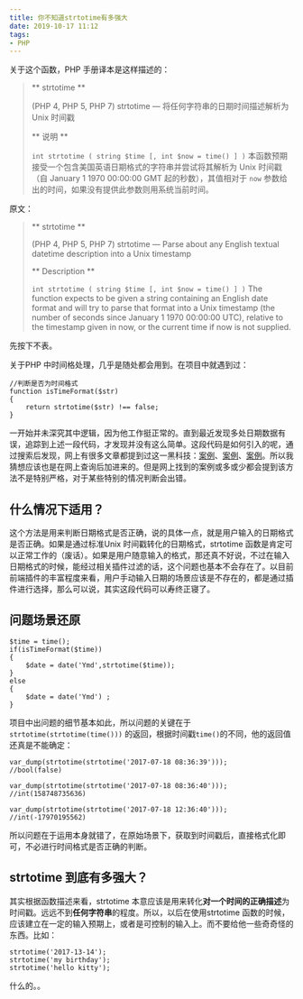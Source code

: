 ```yaml
---
title: 你不知道strtotime有多强大
date: 2019-10-17 11:12
tags:
- PHP
---
```


关于这个函数，PHP 手册译本是这样描述的：
> ** strtotime **
>
>(PHP 4, PHP 5, PHP 7)
>strtotime — 将任何字符串的日期时间描述解析为 Unix 时间戳
>
> ** 说明 **
>
> `int strtotime ( string $time [, int $now = time() ] )`
>本函数预期接受一个包含美国英语日期格式的字符串并尝试将其解析为 Unix 时间戳（自 January 1 1970 00:00:00 GMT 起的秒数），其值相对于 `now` 参数给出的时间，如果没有提供此参数则用系统当前时间。

原文：
> ** strtotime **
>
>(PHP 4, PHP 5, PHP 7)
>strtotime — Parse about any English textual datetime description into a Unix timestamp
>
> ** Description **
>
> `int strtotime ( string $time [, int $now = time() ] )`
>The function expects to be given a string containing an English date format and will try to parse that format into a Unix timestamp (the number of seconds since January 1 1970 00:00:00 UTC), relative to the timestamp given in now, or the current time if now is not supplied.

先按下不表。

关于PHP 中时间格处理，几乎是随处都会用到。在项目中就遇到过：
```
//判断是否为时间格式
function isTimeFormat($str)
{
    return strtotime($str) !== false;
}
```
一开始并未深究其中逻辑，因为他工作挺正常的。直到最近发现多处日期数据有误，追踪到上述一段代码，才发现并没有这么简单。这段代码是如何引入的呢，通过搜索后发现，网上有很多文章都提到过这一黑科技：[案例](http://www.daimajiayuan.com/sitejs-17065-1.html)、[案例](http://www.jb51.net/article/44817.htm)、[案例](https://zhidao.baidu.com/question/560995893965912404.html)。所以我猜想应该也是在网上查询后加进来的。但是网上找到的案例或多或少都会提到该方法不是特别严格，对于某些特别的情况判断会出错。

<!-- more -->

## 什么情况下适用？ ##
这个方法是用来判断日期格式是否正确，说的具体一点，就是用户输入的日期格式是否正确。如果是通过标准Unix 时间戳转化的日期格式，strtotime 函数是肯定可以正常工作的（废话）。如果是用户随意输入的格式，那还真不好说，不过在输入日期格式的时候，能经过相关插件过滤的话，这个问题也基本不会存在了。以目前前端插件的丰富程度来看，用户手动输入日期的场景应该是不存在的，都是通过插件进行选择，那么可以说，其实这段代码可以寿终正寝了。

## 问题场景还原 ##
```
$time = time();
if(isTimeFormat($time))
{
    $date = date('Ymd',strtotime($time));
}
else
{
    $date = date('Ymd') ;
}
```
项目中出问题的细节基本如此，所以问题的关键在于 `strtotime(strtotime(time()))` 的返回，根据时间戳`time()`的不同，他的返回值还真是不能确定：
```
var_dump(strtotime(strtotime('2017-07-18 08:36:39')));
//bool(false)

var_dump(strtotime(strtotime('2017-07-18 08:36:40')));
//int(158748735636)

var_dump(strtotime(strtotime('2017-07-18 12:36:40')));
//int(-17970195562)
```
所以问题在于运用本身就错了，在原始场景下，获取到时间戳后，直接格式化即可，不必进行时间格式是否正确的判断。

## strtotime 到底有多强大？ ## 
其实根据函数描述来看，strtotime 本意应该是用来转化**对一个时间的正确描述**为时间戳。远远不到**任何字符串**的程度。所以，以后在使用strtotime 函数的时候，应该建立在一定的输入预期上，或者是可控制的输入上。而不要给他一些奇奇怪的东西。比如：
```
strtotime('2017-13-14');
strtotime('my birthday');
strtotime('hello kitty');
```
什么的。。